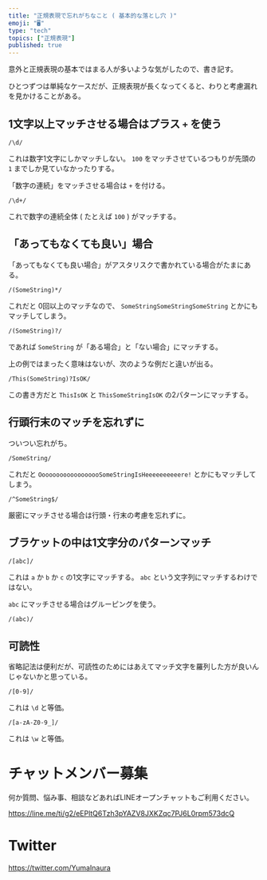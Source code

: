 ```yaml
---
title: "正規表現で忘れがちなこと ( 基本的な落とし穴 )"
emoji: "🖥"
type: "tech"
topics: ["正規表現"]
published: true
---
```


意外と正規表現の基本ではまる人が多いような気がしたので、書き記す。

ひとつずつは単純なケースだが、正規表現が長くなってくると、わりと考慮漏れを見かけることがある。

## 1文字以上マッチさせる場合はプラス `+` を使う

```
/\d/ 
```

これは数字1文字にしかマッチしない。
`100` をマッチさせているつもりが先頭の `1` までしか見ていなかったりする。

「数字の連続」をマッチさせる場合は `+` を付ける。

```
/\d+/
```

これで数字の連続全体 ( たとえば `100` )  がマッチする。

## 「あってもなくても良い」場合

「あってもなくても良い場合」がアスタリスクで書かれている場合がたまにある。

```
/(SomeString)*/
```

これだと 0回以上のマッチなので、 `SomeStringSomeStringSomeString` とかにもマッチしてしまう。

```
/(SomeString)?/
```

であれば `SomeString` が「ある場合」と「ない場合」にマッチする。

上の例ではまったく意味はないが、次のような例だと違いが出る。

`/This(SomeString)?IsOK/`

この書き方だと `ThisIsOK` と `ThisSomeStringIsOK` の2パターンにマッチする。

## 行頭行末のマッチを忘れずに

ついつい忘れがち。

```
/SomeString/
```

これだと `OooooooooooooooooSomeStringIsHeeeeeeeeeere!` とかにもマッチしてしまう。

```
/^SomeString$/
```

厳密にマッチさせる場合は行頭・行末の考慮を忘れずに。

## ブラケットの中は1文字分のパターンマッチ

```
/[abc]/
```

これは `a` か `b` か `c` の1文字にマッチする。
`abc` という文字列にマッチするわけではない。

`abc` にマッチさせる場合はグルーピングを使う。

```
/(abc)/
```

## 可読性

省略記法は便利だが、可読性のためにはあえてマッチ文字を羅列した方が良いんじゃないかと思っている。

```
/[0-9]/
```

これは `\d` と等価。

```
/[a-zA-Z0-9_]/
```

これは `\w` と等価。








<!-- Update From Qiita API -->

# チャットメンバー募集


何か質問、悩み事、相談などあればLINEオープンチャットもご利用ください。

https://line.me/ti/g2/eEPltQ6Tzh3pYAZV8JXKZqc7PJ6L0rpm573dcQ





# Twitter


https://twitter.com/YumaInaura


<!-- Update From Qiita API -->


